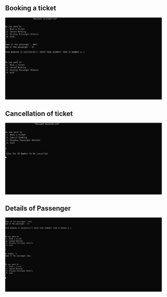 ## Booking a ticket <BR/>
![](https://github.com/dhaya007/M1_Knowledge_Utility/blob/main/MiniProject_C/6_ImagesAndVideos/Booking%20.jpeg)

## Cancellation of ticket <BR/>
![](https://github.com/dhaya007/M1_Knowledge_Utility/blob/main/MiniProject_C/6_ImagesAndVideos/Cancellation.jpeg)

## Details of Passenger <BR/>
![](https://github.com/dhaya007/M1_Knowledge_Utility/blob/main/MiniProject_C/6_ImagesAndVideos/Details.jpeg)

